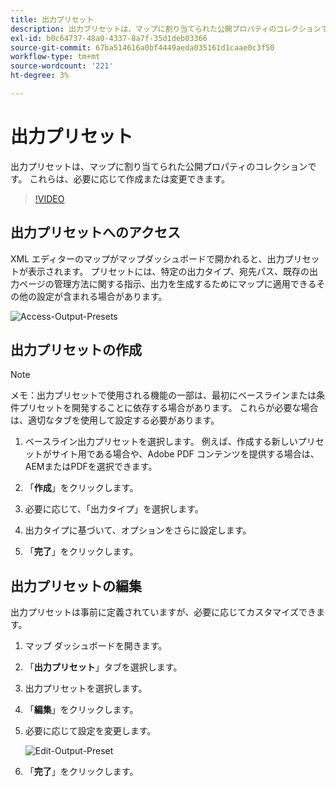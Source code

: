 ```yaml
---
title: 出力プリセット
description: 出力プリセットは、マップに割り当てられた公開プロパティのコレクションです
exl-id: b0c64737-48a0-4337-8a7f-35d1deb03366
source-git-commit: 67ba514616a0bf4449aeda035161d1caae0c3f50
workflow-type: tm+mt
source-wordcount: '221'
ht-degree: 3%

---
```


# 出力プリセット

出力プリセットは、マップに割り当てられた公開プロパティのコレクションです。 これらは、必要に応じて作成または変更できます。

>[!VIDEO](https://video.tv.adobe.com/v/338989?quality=12&learn=on)

## 出力プリセットへのアクセス

XML エディターのマップがマップダッシュボードで開かれると、出力プリセットが表示されます。 プリセットには、特定の出力タイプ、宛先パス、既存の出力ページの管理方法に関する指示、出力を生成するためにマップに適用できるその他の設定が含まれる場合があります。

![Access-Output-Presets](images/access-output-presets.png)

## 出力プリセットの作成

>[!NOTE]
>
>メモ：出力プリセットで使用される機能の一部は、最初にベースラインまたは条件プリセットを開発することに依存する場合があります。 これらが必要な場合は、適切なタブを使用して設定する必要があります。

1. ベースライン出力プリセットを選択します。 例えば、作成する新しいプリセットがサイト用である場合や、Adobe PDF コンテンツを提供する場合は、AEMまたはPDFを選択できます。

1. 「**作成**」をクリックします。

1. 必要に応じて、「出力タイプ」を選択します。

1. 出力タイプに基づいて、オプションをさらに設定します。

1. 「**完了**」をクリックします。

## 出力プリセットの編集

出力プリセットは事前に定義されていますが、必要に応じてカスタマイズできます。

1. マップ ダッシュボードを開きます。

1. 「**出力プリセット**」タブを選択します。

1. 出力プリセットを選択します。

1. 「**編集**」をクリックします。

1. 必要に応じて設定を変更します。

   ![Edit-Output-Preset](images/edit-output-preset.png)

1. 「**完了**」をクリックします。
